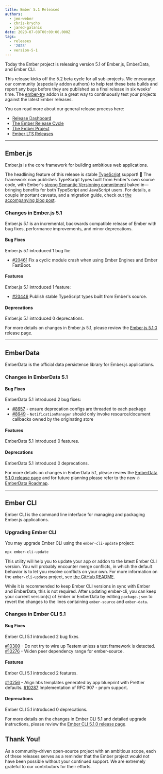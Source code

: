 ```yaml
---
title: Ember 5.1 Released
authors:
  - jen-weber
  - chris-krycho
  - jared-galanis
date: 2023-07-08T00:00:00.000Z
tags:
  - releases
  - '2023'
  - version-5-1
---
```


Today the Ember project is releasing version 5.1 of Ember.js, EmberData, and Ember CLI.

This release kicks off the 5.2 beta cycle for all sub-projects. We encourage our community (especially addon authors) to help test these beta builds and report any bugs before they are published as a final release in six weeks' time. The [ember-try](https://github.com/ember-cli/ember-try) addon is a great way to continuously test your projects against the latest Ember releases.

You can read more about our general release process here:

- [Release Dashboard](http://emberjs.com/releases/)
- [The Ember Release Cycle](https://blog.emberjs.com/new-ember-release-process/)
- [The Ember Project](https://blog.emberjs.com/ember-project-at-2-0/)
- [Ember LTS Releases](https://blog.emberjs.com/announcing-embers-first-lts/)

---

## Ember.js

Ember.js is the core framework for building ambitious web applications.

The headlining feature of this release is stable [TypeScript](https://www.typescriptlang.org) support! 🎉 The framework now publishes TypeScript types built from Ember's own source code, with Ember's [strong Semantic Versioning commitment](https://emberjs.com/releases/) baked in—bringing benefits for both TypeScript and JavaScript users. For details, a couple important caveats, and a migration guide, check out [the accompanying blog post][stable-ember-types].

[stable-ember-types]: https://blog.emberjs.com/stable-typescript-types-in-ember-5-1

### Changes in Ember.js 5.1

Ember.js 5.1 is an incremental, backwards compatible release of Ember with bug fixes, performance improvements, and minor deprecations.

#### Bug Fixes

Ember.js 5.1 introduced 1 bug fix:

- [#20461](https://github.com/emberjs/ember.js/pull/20461) Fix a cyclic module crash when using Ember Engines and Ember FastBoot.

#### Features

Ember.js 5.1 introduced 1 feature:

- [#20449](https://github.com/emberjs/ember.js/pull/20449) Publish stable TypeScript types built from Ember's source.

#### Deprecations

Ember.js 5.1 introduced 0 deprecations.

<!-- Block end -->

For more details on changes in Ember.js 5.1, please review the [Ember.js 5.1.0 release page](https://github.com/emberjs/ember.js/releases/tag/v5.1.0).

---

## EmberData

EmberData is the official data persistence library for Ember.js applications.

### Changes in EmberData 5.1

#### Bug Fixes

EmberData 5.1 introduced 2 bug fixes:

- [#8657](https://github.com/emberjs/data/pull/8657) - ensure deprecation configs are threaded to each package
- [#8649](https://github.com/emberjs/data/pull/8649) - `NotificationManager` should only invoke resource/document callbacks owned by the originating store

#### Features

EmberData 5.1 introduced 0 features.

#### Deprecations

EmberData 5.1 introduced 0 deprecations.

For more details on changes in EmberData 5.1, please review the
[EmberData 5.1.0 release page](https://github.com/emberjs/data/releases/tag/v5.1.0) and for future planning please refer to the new 🔥 [EmberData Roadmap](https://github.com/emberjs/data/blob/main/ROADMAP.md).

---

## Ember CLI

Ember CLI is the command line interface for managing and packaging Ember.js applications.

### Upgrading Ember CLI

You may upgrade Ember CLI using the `ember-cli-update` project:

```bash
npx ember-cli-update
```

This utility will help you to update your app or addon to the latest Ember CLI version. You will probably encounter merge conflicts, in which the default behavior is to let you resolve conflicts on your own. For more information on the `ember-cli-update` project, see [the GitHub README](https://github.com/ember-cli/ember-cli-update).

While it is recommended to keep Ember CLI versions in sync with Ember and EmberData, this is not required. After updating ember-cli, you can keep your current version(s) of Ember or EmberData by editing `package.json` to revert the changes to the lines containing `ember-source` and `ember-data`.

### Changes in Ember CLI 5.1

#### Bug Fixes

Ember CLI 5.1 introduced 2 bug fixes.

[#10300](https://github.com/ember-cli/ember-cli/pull/10300) - Do not try to wire up Testem unless a test framework is detected.
[#10276](https://github.com/ember-cli/ember-cli/pull/10256) - Widen peer dependency range for ember-source.

#### Features

Ember CLI 5.1 introduced 2 features.

[#10256](https://github.com/ember-cli/ember-cli/pull/10256) - Align hbs templates generated by app blueprint with Prettier defaults.
[#10287](https://github.com/ember-cli/ember-cli/pull/10287) Implementation of RFC 907 - pnpm support.

#### Deprecations

Ember CLI 5.1 introduced 0 deprecations.

For more details on the changes in Ember CLI 5.1 and detailed upgrade
instructions, please review the [Ember CLI 5.1.0 release page](https://github.com/ember-cli/ember-cli/releases/tag/v5.1.0).

## Thank You!

As a community-driven open-source project with an ambitious scope, each of these releases serves as a reminder that the Ember project would not have been possible without your continued support. We are extremely grateful to our contributors for their efforts.
